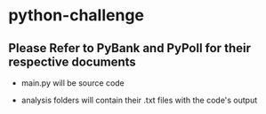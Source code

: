 # python-challenge

Please Refer to PyBank and PyPoll for their respective documents 
----------------------------------------------------------------

- main.py will be source code

- analysis folders will contain their .txt files with the code's output